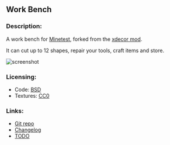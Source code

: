 ## Work Bench

### Description:

A work bench for [Minetest][], forked from the [xdecor mod](https://github.com/minetest-mods/xdecor).

It can cut up to 12 shapes, repair your tools, craft items and store.

![screenshot](screenshot.png)

### Licensing:

- Code: [BSD](LICENSE.txt)
- Textures: [CC0](LICENSE.txt)

### Links:

- [Git repo](https://github.com/AntumMT/mod-workbench)
- [Changelog](changelog.txt)
- [TODO](TODO.txt)


[Minetest]: http://minetest.net/
